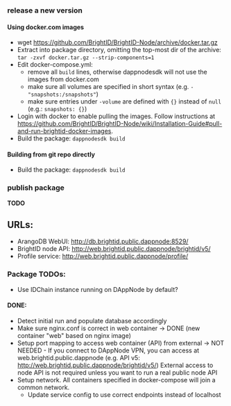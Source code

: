 ### release a new version
#### Using docker.com images
- wget https://github.com/BrightID/BrightID-Node/archive/docker.tar.gz
- Extract into package directory, omitting the top-most dir of the archive:
`tar -zxvf docker.tar.gz --strip-components=1`
- Edit docker-compose.yml:
  - remove all `build` lines, otherwise dappnodesdk will not use the images from docker.com
  - make sure all volumes are specified in short syntax (e.g. `- "snapshots:/snapshots"`)
  - make sure entries under `-volume` are defined with `{}` instead of `null` (e.g.: `snapshots: {}`)
- Login with docker to enable pulling the images. Follow instructions at https://github.com/BrightID/BrightID-Node/wiki/Installation-Guide#pull-and-run-brightid-docker-images.
- Build the package: `dappnodesdk build`
  
#### Building from git repo directly
- Build the package: `dappnodesdk build`
  
### publish package
**TODO**

## URLs:
 - ArangoDB WebUI: http://db.brightid.public.dappnode:8529/
 - BrightID node API: http://web.brightid.public.dappnode/brightid/v5/
 - Profile service: http://web.brightid.public.dappnode/profile/ 

### Package TODOs:
- Use IDChain instance running on DAppNode by default?

#### DONE:
- Detect initial run and populate database accordingly
- Make sure nginx.conf is correct in web container
  -> DONE (new container "web" based on nginx image)
- Setup port mapping to access web container (API) from external
  -> NOT NEEDED - If you connect to DAppNode VPN, you can access at 
     web.brightid.public.dappnode (e.g. API v5: http://web.brightid.public.dappnode/brightid/v5/)
     External access to node API is not required unless you want to run a real public node API
- Setup network. All containers specified in docker-compose will join a common network.
    - Update service config to use correct endpoints instead of localhost
  
